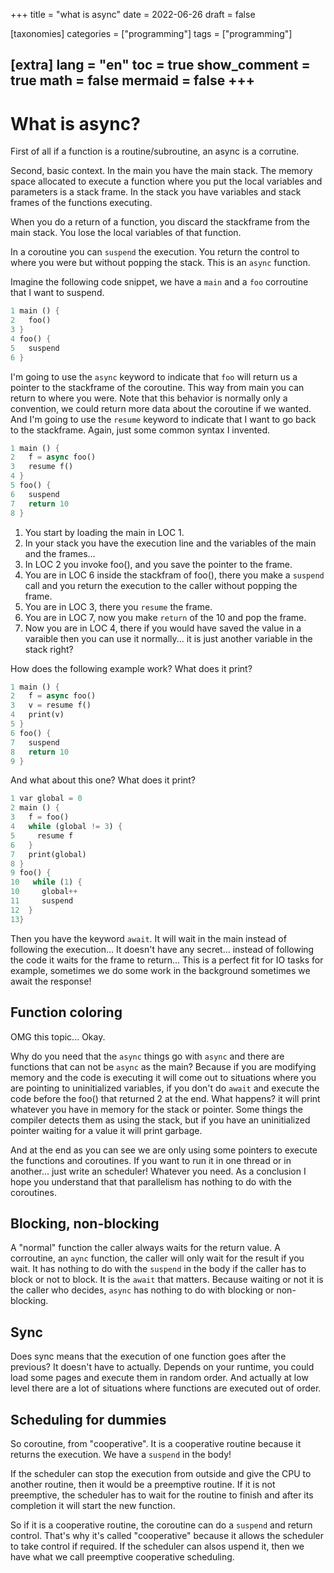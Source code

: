 
+++
title = "what is async"
date = 2022-06-26
draft = false

[taxonomies]
categories = ["programming"]
tags = ["programming"]

[extra]
lang = "en"
toc = true
show_comment = true
math = false
mermaid = false
+++
---

# What is async?

First of all if a function is a routine/subroutine, an async is a corrutine.

Second, basic context. In the main you have the main stack. The memory space allocated to execute a function where you put the local variables and parameters is a stack frame. In the stack you have variables and stack frames of the functions executing.

When you do a return of a function, you discard the stackframe from the main stack. You lose the local variables of that function.

In a coroutine you can `suspend` the execution. You return the control to where you were but without popping the stack. This is an `async` function.

Imagine the following code snippet, we have a `main` and a `foo` corroutine that I want to suspend.

```rust
1 main () {
2   foo()
3 }
4 foo() {
5   suspend 
6 }
```

I'm going to use the `async` keyword to indicate that `foo` will return us a pointer to the stackframe of the coroutine. This way from main you can return to where you were. Note that this behavior is normally only a convention, we could return more data about the coroutine if we wanted. And I'm going to use the `resume` keyword to indicate that I want to go back to the stackframe. Again, just some common syntax I invented.

```rust
1 main () {
2   f = async foo()
3   resume f()
4 }
5 foo() {
6   suspend 
7   return 10
8 }
```

1. You start by loading the main in LOC 1.
2. In your stack you have the execution line and the variables of the main and the frames...
3. In LOC 2 you invoke foo(), and you save the pointer to the frame.
4. You are in LOC 6 inside the stackfram of foo(), there you make a `suspend` call and you return the execution to the caller without popping the frame.
5. You are in LOC 3, there you `resume` the frame.
6. You are in LOC 7, now you make `return` of the 10 and pop the frame. 
7. Now you are in LOC 4, there if you would have saved the value in a varaible then you can use it normally... it is just another variable in the stack right?

How does the following example work? What does it print?

```rust
1 main () {
2   f = async foo()
3   v = resume f()
4   print(v)
5 }
6 foo() {
7   suspend 
8   return 10
9 }
```

And what about this one? What does it print?

```rust
1 var global = 0
2 main () {
3   f = foo()
4   while (global != 3) {
5     resume f
6   }
7   print(global)
8 }
9 foo() {
10   while (1) {
10     global++
11     suspend
12  }
13}
```

Then you have the keyword `await`. It will wait in the main instead of following the execution... It doesn't have any secret... instead of following the code it waits for the frame to return... This is a perfect fit for IO tasks for example, sometimes we do some work in the background sometimes we await the response!

## Function coloring

OMG this topic... Okay.

Why do you need that the `async` things go with `async` and there are functions that can not be `async` as the main? Because if you are modifying memory and the code is executing it will come out to situations where you are pointing to uninitialized variables, if you don't do `await` and execute the code before the foo() that returned 2 at the end. What happens? it will print whatever you have in memory for the stack or pointer. Some things the compiler detects them as using the stack, but if you have an uninitialized pointer waiting for a value it will print garbage.

And at the end as you can see we are only using some pointers to execute the functions and coroutines. If you want to run it in one thread or in another... just write an scheduler! Whatever you need. As a conclusion I hope you understand that that parallelism has nothing to do with the coroutines.

## Blocking, non-blocking

A "normal" function the caller always waits for the return value. A corroutine, an `aync` function, the caller will only wait for the result if you wait. It has nothing to do with the `suspend` in the body if the caller has to block or not to block. It is the `await` that matters. Because waiting or not it is the caller who decides, `async` has nothing to do with blocking or non-blocking.

## Sync

Does sync means that the execution of one function goes after the previous? It doesn't have to actually. Depends on your runtime, you could load some pages and execute them in random order. And actually at low level there are a lot of situations where functions are executed out of order. 

## Scheduling for dummies

So coroutine, from "cooperative". It is a cooperative routine because it returns the execution. We have a `suspend` in the body!

If the scheduler can stop the execution from outside and give the CPU to another routine, then it would be a preemptive routine.  If it is not preemptive, the scheduler has to wait for the routine to finish and after its completion it will start the new function.

So if it is a cooperative routine, the coroutine can do a `suspend` and return control. That's why it's called "cooperative" because it allows the scheduler to take control if required. If the scheduler can alsos uspend it, then we have what we call preemptive cooperative scheduling.

